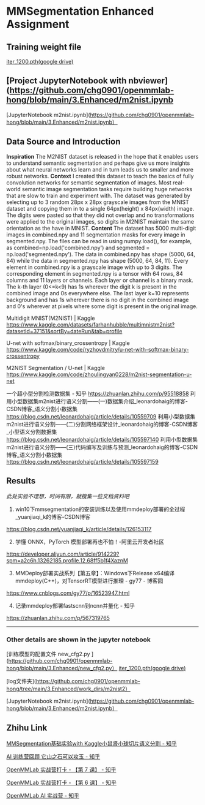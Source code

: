 # MMSegmentation Enhanced Assignment

## Training weight file
[iter_1200.pth(google drive)](https://drive.google.com/file/d/1rDCJrjuMwckV7nD-tWWKFtUwFhI_Nr3N/view?usp=sharing)

## [Project JupyterNotebook with nbviewer](https://github.com/chg0901/openmmlab-hong/blob/main/3.Enhanced/m2nist.ipynb
[JupyterNotebook m2nist.ipynb](https://github.com/chg0901/openmmlab-hong/blob/main/3.Enhanced/m2nist.ipynb）

## Data Source and Introduction
**Inspiration**
The M2NIST dataset is released in the hope that it enables users to understand semantic segmentation and perhaps give us more insights about what neural networks learn and in turn leads us to smaller and more robust networks.
**Context**
I created this dataset to teach the basics of fully convolution networks for semantic segmentation of images. Most real-world semantic image segmentation tasks require building huge networks that are slow to train and experiment with. The dataset was generated by selecting up to 3 random 28px x 28px grayscale images from the MNIST dataset and copying them in to a single 64px(height) x 84px(width) image. The digits were pasted so that they did not overlap and no transformations were applied to the original images, so digits in M2NIST maintain the same orientation as the have in MNIST.
**Content**
The dataset has 5000 multi-digit images in combined.npy and 11 segmentation masks for every image in segmented.npy. The files can be read in using numpy.load(), for example, as combined=np.load('combined.npy') and segmented = np.load('segmented.npy'). The data in combined.npy has shape (5000, 64, 84) while the data in segmented.npy has shape (5000, 64, 84, 11). Every element in combined.npy is a grayscale image with up to 3 digits. The corresponding element in segmented.npy is a tensor with 64 rows, 84 columns and 11 layers or channels. Each layer or channel is a binary mask. The k-th layer (0<=k<9) has 1s wherever the digit k is present in the combined image and 0s everywhere else. The last layer k=10 represents background and has 1s wherever there is no digit in the combined image and 0's wherever at pixels where some digit is present in the original image.

Multidigit MNIST(M2NIST) | Kaggle
https://www.kaggle.com/datasets/farhanhubble/multimnistm2nist?datasetId=37151&sortBy=dateRun&tab=profile

U-net with softmax/binary_crossentropy | Kaggle
https://www.kaggle.com/code/ryzhovdmitry/u-net-with-softmax-binary-crossentropy

M2NIST Segmentation / U-net | Kaggle
https://www.kaggle.com/code/zhoulingyan0228/m2nist-segmentation-u-net


一个超小型分割检测数据集 - 知乎
https://zhuanlan.zhihu.com/p/95518858
利用小型数据集m2nist进行语义分割——(一)数据集介绍_leonardohaig的博客-CSDN博客_语义分割小数据集
https://blog.csdn.net/leonardohaig/article/details/10559709
利用小型数据集m2nist进行语义分割——(二)分割网络框架设计_leonardohaig的博客-CSDN博客_小型语义分割数据集
https://blog.csdn.net/leonardohaig/article/details/105597140
利用小型数据集m2nist进行语义分割——(三)代码编写及训练与预测_leonardohaig的博客-CSDN博客_语义分割小数据集
https://blog.csdn.net/leonardohaig/article/details/105597159

## Results

_此处实验不理想，时间有限，就搜集一些文档资料吧_

1. win10下mmsegmentation的安装训练以及使用mmdeploy部署的全过程_yuanjiaqi_k的博客-CSDN博客

https://blog.csdn.net/yuanjiaqi_k/article/details/126153117


2. 学懂 ONNX，PyTorch 模型部署再也不怕！-阿里云开发者社区

https://developer.aliyun.com/article/914229?spm=a2c6h.13262185.profile.12.68ff5b1f4XaznM

3. MMDeploy部署实战系列【第五章】：Windows下Release x64编译mmdeploy(C++)，对TensorRT模型进行推理 - gy77 - 博客园

https://www.cnblogs.com/gy77/p/16523947.html

4. 记录mmdeploy部署fastscnn到ncnn并量化 - 知乎

https://zhuanlan.zhihu.com/p/567319765

------------------------------------------


### Other details are shown in the jupyter notebook

[训练模型的配置文件 new_cfg2.py ](https://github.com/chg0901/openmmlab-hong/blob/main/3.Enhanced/new_cfg2.py）
[iter_1200.pth(google drive)](https://drive.google.com/file/d/1rDCJrjuMwckV7nD-tWWKFtUwFhI_Nr3N/view?usp=sharing)

[log文件夹](https://github.com/chg0901/openmmlab-hong/tree/main/3.Enhanced/work_dirs/m2nist2）

[JupyterNotebook m2nist.ipynb](https://github.com/chg0901/openmmlab-hong/blob/main/3.Enhanced/m2nist.ipynb）



## Zhihu Link

[MMSegmentation基础实验with Kaggle小鼠肾小球切片语义分割 - 知乎](https://zhuanlan.zhihu.com/p/606402314)

[AI 训练营回顾 它山之石可以攻玉 - 知乎](https://zhuanlan.zhihu.com/p/605411327)

[OpenMMLab 实战营打卡 - 【第 7 课】 - 知乎](https://zhuanlan.zhihu.com/p/605254541)

[OpenMMLab 实战营打卡 - 【第 6 课】 - 知乎](https://zhuanlan.zhihu.com/p/604931171)

[OpenMMLab AI 实战营 - 知乎](https://www.zhihu.com/column/c_1605019904180232192)




